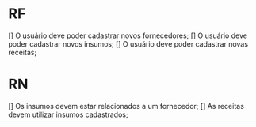 # RF

[] O usuário deve poder cadastrar novos fornecedores;
[] O usuário deve poder cadastrar novos insumos;
[] O usuário deve poder cadastrar novas receitas;

# RN

[] Os insumos devem estar relacionados a um fornecedor;
[] As receitas devem utilizar insumos cadastrados;